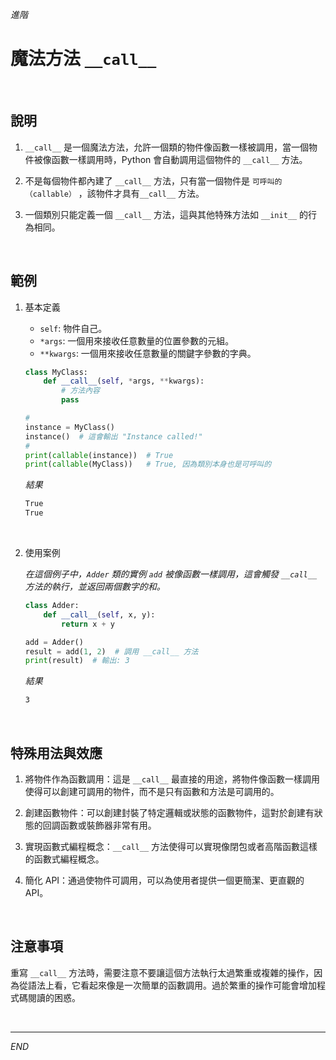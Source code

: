 _進階_

# 魔法方法 `__call__`

<br>

## 說明

1. `__call__` 是一個魔法方法，允許一個類的物件像函數一樣被調用，當一個物件被像函數一樣調用時，Python 會自動調用這個物件的 `__call__` 方法。

2. 不是每個物件都內建了 `__call__` 方法，只有當一個物件是 `可呼叫的（callable）` ，該物件才具有`__call__` 方法。

3. 一個類別只能定義一個 `__call__` 方法，這與其他特殊方法如 `__init__` 的行為相同。


<br>

## 範例

1. 基本定義


   - `self`: 物件自己。
   - `*args`: 一個用來接收任意數量的位置參數的元組。
   - `**kwargs`: 一個用來接收任意數量的關鍵字參數的字典。

    ```python
    class MyClass:
        def __call__(self, *args, **kwargs):
            # 方法內容
            pass

    #
    instance = MyClass()
    instance()  # 這會輸出 "Instance called!"
    #
    print(callable(instance))  # True
    print(callable(MyClass))   # True, 因為類別本身也是可呼叫的
    ```
    _結果_
    ```bash
    True
    True
    ```

<br>

2. 使用案例
   
   _在這個例子中，`Adder` 類的實例 `add` 被像函數一樣調用，這會觸發 `__call__` 方法的執行，並返回兩個數字的和。_

    ```python
    class Adder:
        def __call__(self, x, y):
            return x + y

    add = Adder()
    result = add(1, 2)  # 調用 __call__ 方法
    print(result)  # 輸出: 3
    ```
    _結果_
    ```bash
    3
    ```



<br>

## 特殊用法與效應

1. 將物件作為函數調用：這是 `__call__` 最直接的用途，將物件像函數一樣調用使得可以創建可調用的物件，而不是只有函數和方法是可調用的。

2. 創建函數物件：可以創建封裝了特定邏輯或狀態的函數物件，這對於創建有狀態的回調函數或裝飾器非常有用。

3. 實現函數式編程概念：`__call__` 方法使得可以實現像閉包或者高階函數這樣的函數式編程概念。

4. 簡化 API：通過使物件可調用，可以為使用者提供一個更簡潔、更直觀的 API。

<br>

## 注意事項

重寫 `__call__` 方法時，需要注意不要讓這個方法執行太過繁重或複雜的操作，因為從語法上看，它看起來像是一次簡單的函數調用。過於繁重的操作可能會增加程式碼閱讀的困惑。

<br>

---

_END_
